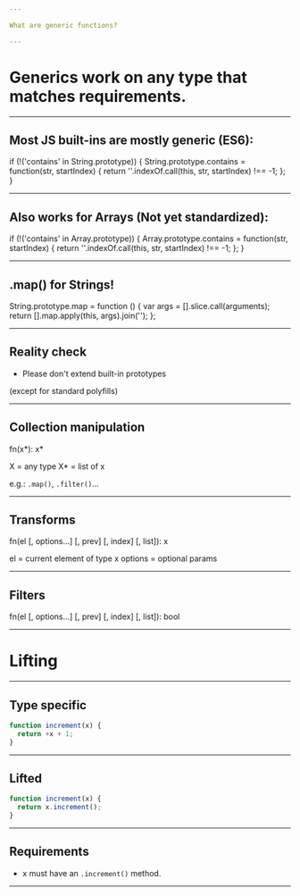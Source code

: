 ```yaml
---

What are generic functions?

---
```


# Generics work on any type that matches requirements.

---

## Most JS built-ins are mostly generic (ES6):

if (!('contains' in String.prototype)) {
  String.prototype.contains = function(str, startIndex) {
    return ''.indexOf.call(this, str, startIndex) !== -1;
  };
}

---

## Also works for Arrays (Not yet standardized):

if (!('contains' in Array.prototype)) {
  Array.prototype.contains = function(str, startIndex) {
    return ''.indexOf.call(this, str, startIndex) !== -1;
  };
}

---

## .map() for Strings!

String.prototype.map = function () {
  var args = [].slice.call(arguments);
  return [].map.apply(this, args).join('');
};

---

## Reality check
* Please don't extend built-in prototypes

(except for standard polyfills)

---

## Collection manipulation
fn(x*): x*

X = any type
X* = list of x

e.g.: `.map()`, `.filter()`...

---

## Transforms
fn(el [, options...] [, prev] [, index] [, list]): x

el = current element of type x
options = optional params

---

## Filters
fn(el [, options...] [, prev] [, index] [, list]): bool

---

# Lifting

---

## Type specific
```js
function increment(x) {
  return +x + 1;
}
```

---

## Lifted
```js
function increment(x) {
  return x.increment();
}
```

---

## Requirements
* x must have an `.increment()` method.

---
